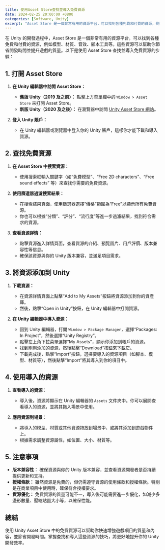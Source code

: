 ```yaml
---
title: 使用Asset Store查找並導入免費資源
date: 2024-02-25 20:00:00 +0800
categories: [Software, Unity]
excerpt: "Asset Store 是一個非常有用的資源平台，可以找到各種免費和付費的資源，例如模型、材質、音效、腳本工具等"
---
```


在 Unity 的開發過程中，Asset Store 是一個非常有用的資源平台，可以找到各種免費和付費的資源，例如模型、材質、音效、腳本工具等。這些資源可以幫助你節省開發時間並提升遊戲的質量。以下是使用 Asset Store 查找並導入免費資源的步驟：

## **1. 打開 Asset Store**

1. **在 Unity 編輯器中訪問 Asset Store：**
   - **舊版 Unity（2019 及之前）：** 點擊上方菜單欄中的 `Window > Asset Store` 來打開 Asset Store。
   - **新版 Unity（2020 及之後）：** 在瀏覽器中訪問 [Unity Asset Store 網站](https://assetstore.unity.com/)。

2. **登入 Unity 賬戶：**
   - 在 Unity 編輯器或瀏覽器中登入你的 Unity 賬戶，這樣你才能下載和導入資源。

## **2. 查找免費資源**

1. **在 Asset Store 中搜索資源：**
   - 使用搜索框輸入關鍵字（如“免費模型”、“Free 2D characters”、“Free sound effects” 等）來查找你需要的免費資源。

2. **使用篩選器過濾搜索結果：**
   - 在搜索結果頁面，使用篩選器選擇“價格”範圍為“Free”以顯示所有免費資源。
   - 你也可以根據“分類”、“評分”、“流行度”等進一步過濾結果，找到符合需求的資源。

3. **查看資源詳情：**
   - 點擊資源進入詳情頁面，查看資源的介紹、預覽圖片、用戶評價、版本兼容性等信息。
   - 確保該資源與你的 Unity 版本兼容，並滿足項目需求。

## **3. 將資源添加到 Unity**

1. **下載資源：**
   - 在資源詳情頁面上點擊“Add to My Assets”按鈕將資源添加到你的資產庫。
   - 然後，點擊“Open in Unity”按鈕，在 Unity 編輯器中打開資源。

2. **在 Unity 編輯器中導入資源：**
   - 回到 Unity 編輯器，打開 `Window > Package Manager`，選擇“Packages: In Project”，然後選擇“Unity Registry”。
   - 點擊左上角下拉菜單選擇“My Assets”，顯示你添加到帳戶的資源。
   - 找到剛剛添加的資源，然後點擊“Download”按鈕來下載它。
   - 下載完成後，點擊“Import”按鈕，選擇要導入的資源項目（如腳本、模型、材質等），然後點擊“Import”將其導入到你的項目中。

## **4. 使用導入的資源**

1. **查看導入的資源：**
   - 導入後，資源將顯示在 Unity 編輯器的 `Assets` 文件夾中。你可以展開查看導入的資源，並將其拖入場景中使用。

2. **應用資源到場景：**
   - 將導入的模型、材質或其他資源拖放到場景中，或將其添加到遊戲物件上。
   - 根據需求調整資源屬性，如位置、大小、材質等。

## **5. 注意事項**

- **版本兼容性：** 確保資源與你的 Unity 版本兼容，並查看資源開發者是否持續提供更新和支持。
- **授權條款：** 雖然資源是免費的，但仍需遵守資源的使用條款和授權條款。特別是在商業項目中使用時，確保符合授權要求。
- **資源優化：** 免費資源的質量可能不一，導入後可能需要進一步優化，如減少多邊形數量、壓縮貼圖大小等，以確保性能。

## **總結**

使用 Unity Asset Store 中的免費資源可以幫助你快速增強遊戲項目的質量和內容，並節省開發時間。掌握查找和導入這些資源的技巧，將更好地提升你的 Unity 開發效率。
